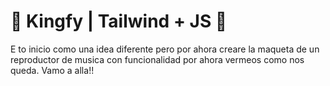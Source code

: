# 💙 Kingfy | Tailwind + JS 💙

E
to inicio como una idea diferente pero por ahora creare la maqueta de un reproductor de musica con funcionalidad por ahora vermeos como nos queda.
Vamo a alla!!
